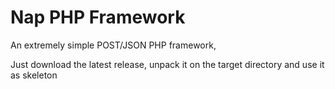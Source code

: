 # Nap PHP Framework

An extremely simple POST/JSON PHP framework,

Just download the latest release, unpack it on the target directory and use it as skeleton
